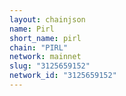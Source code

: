 ```yaml
---
layout: chainjson
name: Pirl
short_name: pirl
chain: "PIRL"
network: mainnet
slug: "3125659152"
network_id: "3125659152"
---
```

  